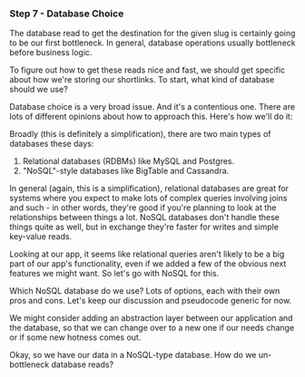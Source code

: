 ### Step 7 - Database Choice

The database read to get the destination for the given slug is certainly going to be our first 
bottleneck. In general, database operations usually bottleneck before business logic.

To figure out how to get these reads nice and fast, we should get specific about how we're storing our 
shortlinks. To start, what kind of database should we use?

Database choice is a very broad issue. And it's a contentious one. There are lots of different 
opinions about how to approach this. Here's how we'll do it:

Broadly (this is definitely a simplification), there are two main types of databases these days:
1. Relational databases (RDBMs) like MySQL and Postgres.
2. "NoSQL"-style databases like BigTable and Cassandra.

In general (again, this is a simplification), relational databases are great for systems where you 
expect to make lots of complex queries involving joins and such - in other words, they're good if 
you're planning to look at the relationships between things a lot. NoSQL databases don't handle these 
things quite as well, but in exchange they're faster for writes and simple key-value reads.

Looking at our app, it seems like relational queries aren't likely to be a big part of our app's 
functionality, even if we added a few of the obvious next features we might want. So let's go with 
NoSQL for this.

Which NoSQL database do we use? Lots of options, each with their own pros and cons. Let's keep our 
discussion and pseudocode generic for now.

We might consider adding an abstraction layer between our application and the database, so that we can 
change over to a new one if our needs change or if some new hotness comes out.

Okay, so we have our data in a NoSQL-type database. How do we un-bottleneck database reads?

